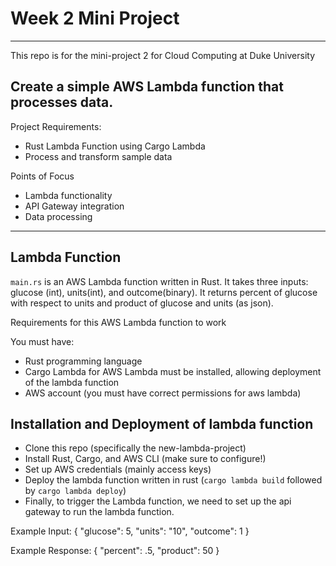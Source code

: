 # Week 2 Mini Project
---
This repo is for the mini-project 2 for Cloud Computing at Duke University

Create a simple AWS Lambda function that processes data.
---

Project Requirements:

* Rust Lambda Function using Cargo Lambda
* Process and transform sample data

Points of Focus
* Lambda functionality
* API Gateway integration
* Data processing

---
## Lambda Function
`main.rs` is an AWS Lambda function written in Rust. It takes three inputs: glucose (int), units(int), and outcome(binary).
It returns percent of glucose with respect to units and product of glucose and units (as json).   

Requirements for this AWS Lambda function to work

You must have: 
* Rust programming language
* Cargo Lambda for AWS Lambda must be installed, allowing deployment of the lambda function
* AWS account (you must have correct permissions for aws lambda)

## Installation and Deployment of lambda function

* Clone this repo (specifically the new-lambda-project)
* Install Rust, Cargo, and AWS CLI (make sure to configure!)
* Set up AWS credentials (mainly access keys)
* Deploy the lambda function written in rust (`cargo lambda build` followed by `cargo lambda deploy`)
* Finally, to trigger the Lambda function, we need to set up the api gateway to run the lambda function.

Example Input: 
{
  "glucose": 5,
  "units": "10",
  "outcome": 1
}


Example Response: 
{
  "percent": .5,
  "product": 50
}


